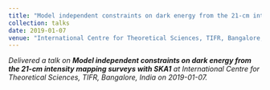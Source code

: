 ```yaml
---
title: "Model independent constraints on dark energy from the 21-cm intensity mapping surveys with SKA1"
collection: talks
date: 2019-01-07
venue: "International Centre for Theoretical Sciences, TIFR, Bangalore, India"
---
```


*Delivered a talk on **Model independent constraints on dark energy from the 21-cm intensity mapping surveys with SKA1** at International Centre for Theoretical Sciences, TIFR, Bangalore, India on 2019-01-07.*
